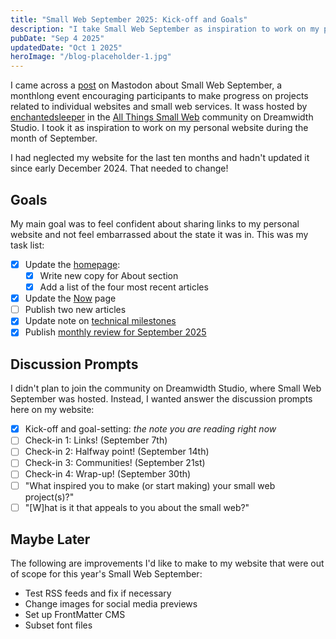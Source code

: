 ```yaml
---
title: "Small Web September 2025: Kick-off and Goals"
description: "I take Small Web September as inspiration to work on my personal website and update its content. In this post, I share my goals for the monthlong event."
pubDate: "Sep 4 2025"
updatedDate: "Oct 1 2025"
heroImage: "/blog-placeholder-1.jpg"
---
```


I came across a [post](https://fandom.ink/@enchantedsleeper/115131021166817239) on Mastodon about Small Web September, a monthlong event encouraging participants to make progress on projects related to individual websites and small web services. It wass hosted by [enchantedsleeper](https://enchantedsleeper.dreamwidth.org) in the [All Things Small Web](https://smallweb.dreamwidth.org/13854.html) community on Dreamwidth Studio. I took it as inspiration to work on my personal website during the month of September.

I had neglected my website for the last ten months and hadn't updated it since early December 2024. That needed to change!

## Goals

My main goal was to feel confident about sharing links to my personal website and not feel embarrassed about the state it was in. This was my task list:

- [x] Update the [homepage](../../):
  - [x] Write new copy for About section
  - [x] Add a list of the four most recent articles
- [x] Update the [Now](../../now) page
- [ ] Publish two new articles
- [x] Update note on [technical milestones](../technical-milestones)
- [x] Publish [monthly review for September 2025](../review-september-2025)

## Discussion Prompts

I didn't plan to join the community on Dreamwidth Studio, where Small Web September was hosted. Instead, I wanted answer the discussion prompts here on my website:

- [x] Kick-off and goal-setting: _the note you are reading right now_
- [ ] Check-in 1: Links! (September 7th)
- [ ] Check-in 2: Halfway point! (September 14th)
- [ ] Check-in 3: Communities! (September 21st)
- [ ] Check-in 4: Wrap-up! (September 30th)
- [ ] "What inspired you to make (or start making) your small web project(s)?"
- [ ] "[W]hat is it that appeals to you about the small web?"

## Maybe Later

The following are improvements I'd like to make to my website that were out of scope for this year's Small Web September:

- Test RSS feeds and fix if necessary
- Change images for social media previews
- Set up FrontMatter CMS
- Subset font files

